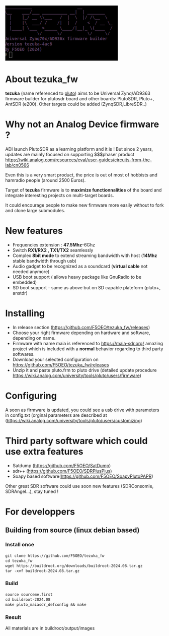![tezuka banner](/doc/tezuka.png)
# About tezuka_fw 
**tezuka** (name referenced to [pluto](https://en.wikipedia.org/wiki/Pluto:_Urasawa_x_Tezuka)) aims to be Universal Zynq/AD9363 firmware builder for plutosdr board and other boards: PlutoSDR, Pluto+, AntSDR (e200). Other targets could be added (ZynqSDR,LibreSDR..)

# Why not an Analog Device firmware ?
ADI launch PlutoSDR as a learning platform and it is ! But since 2 years, updates are mainly focused on supporting $$$phaser product https://wiki.analog.com/resources/eval/user-guides/circuits-from-the-lab/cn0566

Even this is a very smart product, the price is out of most of hobbists and hamradio people (around 2500 Euros).

Target of **tezuka** firmware is to **maximize functionnalities** of the board and integrate interesting projects on multi-target boards.

It could encourage people to make new firmware more easily without to fork and clone large submodules.

# New features
- Frequencies extension : **47.5Mhz**-6Ghz
- Switch **RX1/RX2 , TX1/TX2** seamlessly
- Complex **8bit mode** to extend streaming bandwidth with host (**14Mhz** stable bandwidth through usb)
- Audio gadget to be recognized as a soundcard (**virtual cable** not needed anymore)
- USB boot support ( allows heavy package like GnuRadio to be embedded)
- SD boot support - same as above but on SD capable plateform (pluto+, anstdr)

# Installing
- In release section (https://github.com/F5OEO/tezuka_fw/releases)
- Choose your right firmware depending on hardware and software, depending on name.
- Firmware with name maia is referenced to https://maia-sdr.org/ amazing project which is included with a **normal** behavior regarding to third party softwares.
- Download your selected configuration on https://github.com/F5OEO/tezuka_fw/releases
- Unzip it and paste pluto.frm to pluto drive (detailed update procedure https://wiki.analog.com/university/tools/pluto/users/firmware)

# Configuring
A soon as firmware is updated, you could see a usb drive with parameters in config.txt (orginal parameters are described at (https://wiki.analog.com/university/tools/pluto/users/customizing)

# Third party software which could use extra features
- Satdump (https://github.com/F5OEO/SatDump)
- sdr++ (https://github.com/F5OEO/SDRPlusPlus)
- Soapy based software(https://github.com/F5OEO/SoapyPlutoPAPR)

Other great SDR software could use soon new features (SDRConsomle, SDRAngel...), stay tuned !

# For developpers
## Building from source (linux debian based)
### Install once
```
git clone https://github.com/F5OEO/tezuka_fw
cd tezuka_fw
wget https://buildroot.org/downloads/buildroot-2024.08.tar.gz
tar -xvf buildroot-2024.08.tar.gz
```
### Build
```
source sourceme.first
cd buildroot-2024.08
make pluto_maiasdr_defconfig && make
```
### Result
All materials are in buildroot/output/images






